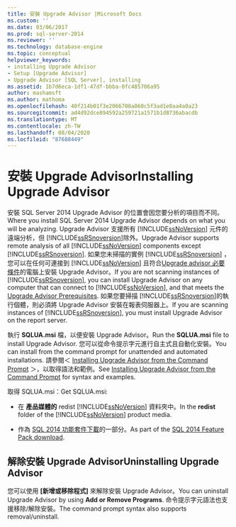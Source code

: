```yaml
---
title: 安裝 Upgrade Advisor |Microsoft Docs
ms.custom: ''
ms.date: 03/06/2017
ms.prod: sql-server-2014
ms.reviewer: ''
ms.technology: database-engine
ms.topic: conceptual
helpviewer_keywords:
- installing Upgrade Advisor
- Setup [Upgrade Advisor]
- Upgrade Advisor [SQL Server], installing
ms.assetid: 1b7d6eca-1df1-47df-bbba-0fc485706a95
author: mashamsft
ms.author: mathoma
ms.openlocfilehash: 40f214b01f3e2066708a060c5f3ad1e8aa4a0a23
ms.sourcegitcommit: ad4d92dce894592a259721a1571b1d8736abacdb
ms.translationtype: MT
ms.contentlocale: zh-TW
ms.lasthandoff: 08/04/2020
ms.locfileid: "87688449"
---
```

# <a name="installing-upgrade-advisor"></a><span data-ttu-id="b156a-102">安裝 Upgrade Advisor</span><span class="sxs-lookup"><span data-stu-id="b156a-102">Installing Upgrade Advisor</span></span>
  <span data-ttu-id="b156a-103">安裝 SQL Server 2014 Upgrade Advisor 的位置會因您要分析的項目而不同。</span><span class="sxs-lookup"><span data-stu-id="b156a-103">Where you install SQL Server 2014 Upgrade Advisor depends on what you will be analyzing.</span></span> <span data-ttu-id="b156a-104">Upgrade Advisor 支援所有 [!INCLUDE[ssNoVersion](../../includes/ssnoversion-md.md)] 元件的遠端分析，但 [!INCLUDE[ssRSnoversion](../../includes/ssrsnoversion-md.md)]除外。</span><span class="sxs-lookup"><span data-stu-id="b156a-104">Upgrade Advisor supports remote analysis of all [!INCLUDE[ssNoVersion](../../includes/ssnoversion-md.md)] components except [!INCLUDE[ssRSnoversion](../../includes/ssrsnoversion-md.md)].</span></span> <span data-ttu-id="b156a-105">如果您未掃描的實例 [!INCLUDE[ssRSnoversion](../../includes/ssrsnoversion-md.md)] ，您可以在任何可連接到 [!INCLUDE[ssNoVersion](../../includes/ssnoversion-md.md)] 且符合[Upgrade advisor 必要條件](../../../2014/sql-server/install/upgrade-advisor-prerequisites.md)的電腦上安裝 Upgrade Advisor。</span><span class="sxs-lookup"><span data-stu-id="b156a-105">If you are not scanning instances of [!INCLUDE[ssRSnoversion](../../includes/ssrsnoversion-md.md)], you can install Upgrade Advisor on any computer that can connect to [!INCLUDE[ssNoVersion](../../includes/ssnoversion-md.md)], and that meets the [Upgrade Advisor Prerequisites](../../../2014/sql-server/install/upgrade-advisor-prerequisites.md).</span></span> <span data-ttu-id="b156a-106">如果您要掃描 [!INCLUDE[ssRSnoversion](../../includes/ssrsnoversion-md.md)]的執行個體，則必須將 Upgrade Advisor 安裝在報表伺服器上。</span><span class="sxs-lookup"><span data-stu-id="b156a-106">If you are scanning instances of [!INCLUDE[ssRSnoversion](../../includes/ssrsnoversion-md.md)], you must install Upgrade Advisor on the report server.</span></span>  
  
 <span data-ttu-id="b156a-107">執行 **SQLUA.msi** 檔，以便安裝 Upgrade Advisor。</span><span class="sxs-lookup"><span data-stu-id="b156a-107">Run the **SQLUA.msi** file to install Upgrade Advisor.</span></span> <span data-ttu-id="b156a-108">您可以從命令提示字元進行自主式且自動化安裝。</span><span class="sxs-lookup"><span data-stu-id="b156a-108">You can install from the command prompt for unattended and automated installations.</span></span> <span data-ttu-id="b156a-109">請參閱＜ [Installing Upgrade Advisor from the Command Prompt](../../../2014/sql-server/install/installing-upgrade-advisor-from-the-command-prompt.md) ＞，以取得語法和範例。</span><span class="sxs-lookup"><span data-stu-id="b156a-109">See [Installing Upgrade Advisor from the Command Prompt](../../../2014/sql-server/install/installing-upgrade-advisor-from-the-command-prompt.md) for syntax and examples.</span></span>  
  
 <span data-ttu-id="b156a-110">取得 SQLUA.msi：</span><span class="sxs-lookup"><span data-stu-id="b156a-110">Get SQLUA.msi:</span></span>  
  
-   <span data-ttu-id="b156a-111">在 **產品媒體的** redist [!INCLUDE[ssNoVersion](../../includes/ssnoversion-md.md)] 資料夾中。</span><span class="sxs-lookup"><span data-stu-id="b156a-111">In the **redist** folder of the [!INCLUDE[ssNoVersion](../../includes/ssnoversion-md.md)] product media.</span></span>  
  
-   <span data-ttu-id="b156a-112">作為 [SQL 2014 功能套件下載](https://www.microsoft.com/download/details.aspx?id=42295)的一部分。</span><span class="sxs-lookup"><span data-stu-id="b156a-112">As part of the [SQL 2014 Feature Pack download](https://www.microsoft.com/download/details.aspx?id=42295).</span></span>  
  
## <a name="uninstalling-upgrade-advisor"></a><span data-ttu-id="b156a-113">解除安裝 Upgrade Advisor</span><span class="sxs-lookup"><span data-stu-id="b156a-113">Uninstalling Upgrade Advisor</span></span>  
 <span data-ttu-id="b156a-114">您可以使用 **[新增或移除程式]** 來解除安裝 Upgrade Advisor。</span><span class="sxs-lookup"><span data-stu-id="b156a-114">You can uninstall Upgrade Advisor by using **Add or Remove Programs**.</span></span> <span data-ttu-id="b156a-115">命令提示字元語法也支援移除/解除安裝。</span><span class="sxs-lookup"><span data-stu-id="b156a-115">The command prompt syntax also supports removal/uninstall.</span></span>  
  
  
